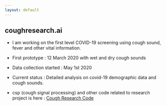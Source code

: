 ```yaml
---
layout: default
---
```


## coughresearch.ai

* I am working on the first level COVID-19 screening using cough sound, fever and other vital information.
* First prototype         : 12 March 2020 with wet and dry cough sounds
* Data collection started : May 1st 2020

* Current status          : Detailed analysis on covid-19 demographic data and cough sounds.
* csp (cough signal processing) and other code related to research project is here : [Cough Research Code](https://github.com/coughresearch)

